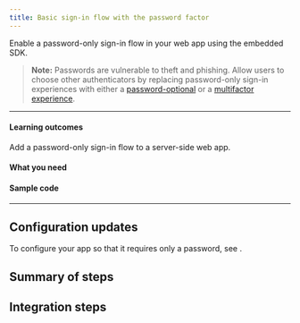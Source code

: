 ```yaml
---
title: Basic sign-in flow with the password factor
---
```


<ApiLifecycle access="ie" />

Enable a password-only sign-in flow in your web app using the embedded SDK.

> **Note:** Passwords are vulnerable to theft and phishing. Allow users to choose other authenticators by replacing password-only sign-in experiences with either a [password-optional](/docs/guides/pwd-optional-overview) or a [multifactor experience](/docs/guides/oie-embedded-sdk-use-case-sign-in-pwd-email). <StackSnippet snippet="pwdoptionalusecase" />

---

#### Learning outcomes

Add a password-only sign-in flow to a server-side web app.

#### What you need

<StackSnippet snippet="whatyouneed" />

#### Sample code

<StackSnippet snippet="samplecode" />

---

## Configuration updates

To configure your app so that it requires only a password, see <StackSnippet snippet="configureyourapp" inline />.

## Summary of steps

<StackSnippet snippet="summaryofsteps" />

## Integration steps

<StackSnippet snippet="integrationsteps" />

<StackSnippet snippet="getuserprofile" />

